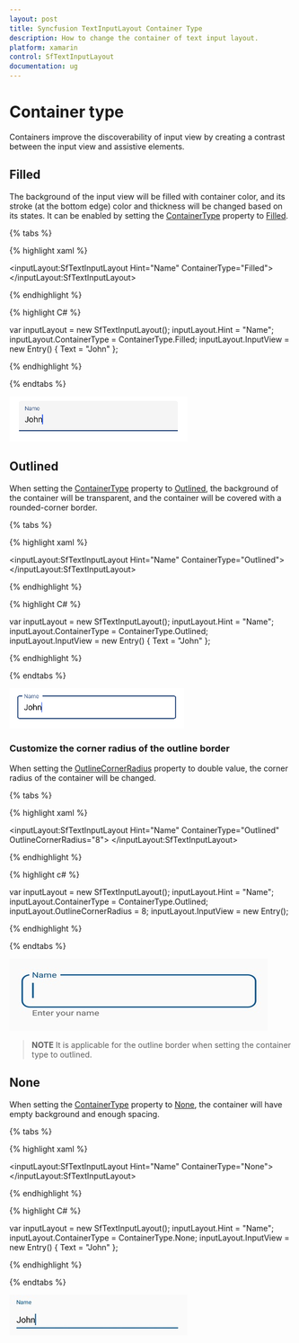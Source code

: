 ```yaml
---
layout: post
title: Syncfusion TextInputLayout Container Type
description: How to change the container of text input layout.
platform: xamarin
control: SfTextInputLayout
documentation: ug
---
```


# Container type

Containers improve the discoverability of input view by creating a contrast between the input view and assistive elements.

## Filled

The background of the input view will be filled with container color, and its stroke (at the bottom edge) color and thickness will be changed based on its states. It can be enabled by setting the [ContainerType](https://help.syncfusion.com/cr/cref_files/xamarin/Syncfusion.Core.XForms~Syncfusion.XForms.TextInputLayout.SfTextInputLayout~ContainerType.html) property to [Filled](https://help.syncfusion.com/cr/cref_files/xamarin/Syncfusion.Core.XForms~Syncfusion.XForms.TextInputLayout.ContainerType.html).

{% tabs %} 

{% highlight xaml %} 

<inputLayout:SfTextInputLayout
    Hint="Name" 
    ContainerType="Filled">
    <Entry Text="John" />
</inputLayout:SfTextInputLayout>  

{% endhighlight %}

{% highlight C# %} 

var inputLayout = new SfTextInputLayout();
inputLayout.Hint = "Name";
inputLayout.ContainerType = ContainerType.Filled;
inputLayout.InputView = new Entry() { Text = "John" }; 

{% endhighlight %}

{% endtabs %}

![Filled type](Container-Type-images/textInput_container_img1.png)

## Outlined

When setting the [ContainerType](https://help.syncfusion.com/cr/cref_files/xamarin/Syncfusion.Core.XForms~Syncfusion.XForms.TextInputLayout.SfTextInputLayout~ContainerType.html) property to [Outlined](https://help.syncfusion.com/cr/cref_files/xamarin/Syncfusion.Core.XForms~Syncfusion.XForms.TextInputLayout.ContainerType.html), the background of the container will be transparent, and the container will be covered with a rounded-corner border.

{% tabs %} 

{% highlight xaml %} 

<inputLayout:SfTextInputLayout
    Hint="Name" 
    ContainerType="Outlined">
    <Entry Text="John" />
</inputLayout:SfTextInputLayout>  
 

{% endhighlight %}

{% highlight C# %} 

var inputLayout = new SfTextInputLayout();
inputLayout.Hint = "Name";
inputLayout.ContainerType = ContainerType.Outlined;
inputLayout.InputView = new Entry() { Text = "John" }; 

{% endhighlight %}

{% endtabs %}

![Outlined type](Container-Type-images/textInput_container_img2.png)

### Customize the corner radius of the outline border 

When setting the [OutlineCornerRadius](https://help.syncfusion.com/cr/cref_files/xamarin/Syncfusion.Core.XForms~Syncfusion.XForms.TextInputLayout.SfTextInputLayout~OutlineCornerRadiusProperty.html) property to double value, the corner radius of the container will be changed.

{% tabs %}

{% highlight xaml %}

<inputLayout:SfTextInputLayout
    Hint="Name" 
    ContainerType="Outlined"
    OutlineCornerRadius="8">
    <Entry />
</inputLayout:SfTextInputLayout>  
			
{% endhighlight %}

{% highlight c# %}

var inputLayout = new SfTextInputLayout();
inputLayout.Hint = "Name";
inputLayout.ContainerType = ContainerType.Outlined;
inputLayout.OutlineCornerRadius = 8;
inputLayout.InputView = new Entry(); 

{% endhighlight %}

{% endtabs %}

![OutlineCornerRadius img](Container-Type-images/OutlinedCornerRadius.jpg)

>**NOTE**
It is applicable for the outline border when setting the container type to outlined.

## None

When setting the [ContainerType](https://help.syncfusion.com/cr/cref_files/xamarin/Syncfusion.Core.XForms~Syncfusion.XForms.TextInputLayout.SfTextInputLayout~ContainerType.html) property to [None](https://help.syncfusion.com/cr/cref_files/xamarin/Syncfusion.Core.XForms~Syncfusion.XForms.TextInputLayout.ContainerType.html), the container will have empty background and enough spacing.

{% tabs %} 

{% highlight xaml %} 

<inputLayout:SfTextInputLayout
    Hint="Name" 
    ContainerType="None">
    <Entry Text="John" />
</inputLayout:SfTextInputLayout>  
 

{% endhighlight %}

{% highlight C# %} 

var inputLayout = new SfTextInputLayout();
inputLayout.Hint = "Name";
inputLayout.ContainerType = ContainerType.None;
inputLayout.InputView = new Entry() { Text = "John" }; 

{% endhighlight %}

{% endtabs %}

![None type](Container-Type-images/textInput_None_Type.png)



